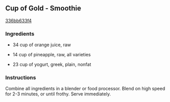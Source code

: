 ## Cup of Gold - Smoothie

[336bb633f4](http://www.food.com/recipe/cup-of-gold-smoothie-405505)

### Ingredients

 - 34 cup of orange juice, raw

 - 14 cup of pineapple, raw, all varieties

 - 23 cup of yogurt, greek, plain, nonfat

### Instructions

Combine all ingredients in a blender or food processor. Blend on high speed for 2-3 minutes, or until frothy. Serve immediately.
